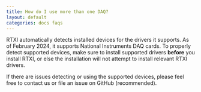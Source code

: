 ```yaml
---
title: How do I use more than one DAQ?
layout: default
categories: docs faqs
---
```


RTXI automatically detects installed devices for the drivers it supports. As of February 2024,
it supports National Instruments DAQ cards. To properly detect supported devices, make sure to
install supported drivers **before** you install RTXI, or else the installation will not attempt
to install relevant RTXI drivers.

If there are issues detecting or using the supported devices, please feel free to contact us or
file an issue on GitHub (recommended).

